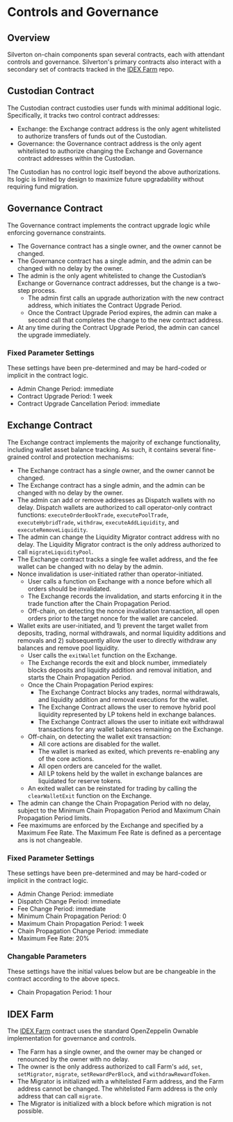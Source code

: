 # Controls and Governance

## Overview

Silverton on-chain components span several contracts, each with attendant controls and governance. Silverton's primary contracts
also interact with a secondary set of contracts tracked in the [IDEX Farm](https://github.com/idexio/idex-farm) repo.

## Custodian Contract

The Custodian contract custodies user funds with minimal additional logic. Specifically, it tracks two control contract addresses:

- Exchange: the Exchange contract address is the only agent whitelisted to authorize transfers of funds out of the Custodian.
- Governance: the Governance contract address is the only agent whitelisted to authorize changing the Exchange and
Governance contract addresses within the Custodian.
  
The Custodian has no control logic itself beyond the above authorizations. Its logic is limited by design to maximize
future upgradability without requiring fund migration.

## Governance Contract

The Governance contract implements the contract upgrade logic while enforcing governance constraints.

- The Governance contract has a single owner, and the owner cannot be changed.
- The Governance contract has a single admin, and the admin can be changed with no delay by the owner.
- The admin is the only agent whitelisted to change the Custodian’s Exchange or Governance contract addresses, but the
change is a two-step process.
  - The admin first calls an upgrade authorization with the new contract address, which initiates the Contract Upgrade
Period.
  - Once the Contract Upgrade Period expires, the admin can make a second call that completes the change to the new
contract address.
- At any time during the Contract Upgrade Period, the admin can cancel the upgrade immediately.

### Fixed Parameter Settings

These settings have been pre-determined and may be hard-coded or implicit in the contract logic.

- Admin Change Period: immediate
- Contract Upgrade Period: 1 week
- Contract Upgrade Cancellation Period: immediate
  
## Exchange Contract

The Exchange contract implements the majority of exchange functionality, including wallet asset balance tracking. As
such, it contains several fine-grained control and protection mechanisms:

- The Exchange contract has a single owner, and the owner cannot be changed.
- The Exchange contract has a single admin, and the admin can be changed with no delay by the owner.
- The admin can add or remove addresses as Dispatch wallets with no delay. Dispatch wallets are authorized to call
operator-only contract functions: `executeOrderBookTrade`, `executePoolTrade`, `executeHybridTrade`, `withdraw`, `executeAddLiquidity`, and 
`executeRemoveLiquidity`.
- The admin can change the Liquidity Migrator contract address with no delay. The Liquidity Migrator contract is the only
address authorized to call `migrateLiquidityPool`.
- The Exchange contract tracks a single fee wallet address, and the fee wallet can be changed with no delay by the admin.
- Nonce invalidation is user-initiated rather than operator-initiated.
  - User calls a function on Exchange with a nonce before which all orders should be invalidated.
  - The Exchange records the invalidation, and starts enforcing it in the trade function after the Chain Propagation Period.
  - Off-chain, on detecting the nonce invalidation transaction, all open orders prior to the target nonce for the wallet
are canceled.
- Wallet exits are user-initiated, and 1) prevent the target wallet from deposits, trading, normal withdrawals, and normal liquidity
additions and removals and 2) subsequently allow the user to directly withdraw any balances and remove pool liquidity.
  - User calls the `exitWallet` function on the Exchange.
  - The Exchange records the exit and block number, immediately blocks deposits and liquidity addition and removal initiation, 
  and starts the Chain Propagation Period.
  - Once the Chain Propagation Period expires:
    - The Exchange Contract blocks any trades, normal withdrawals, and liquidity addition and removal executions for the wallet.
    - The Exchange Contract allows the user to remove hybrid pool liquidity represented by LP tokens held in exchange balances.
    - The Exchange Contract allows the user to initiate exit withdrawal transactions for any wallet balances remaining on the Exchange.
  - Off-chain, on detecting the wallet exit transaction:
    - All core actions are disabled for the wallet.
    - The wallet is marked as exited, which prevents re-enabling any of the core actions.
    - All open orders are canceled for the wallet.
    - All LP tokens held by the wallet in exchange balances are liquidated for reserve tokens.
  - An exited wallet can be reinstated for trading by calling the `clearWalletExit` function on the Exchange.
- The admin can change the Chain Propagation Period with no delay, subject to the Minimum Chain Propagation Period and
Maximum Chain Propagation Period limits.
- Fee maximums are enforced by the Exchange and specified by a Maximum Fee Rate. The Maximum Fee Rate is defined as a percentage
ans is not changeable.

### Fixed Parameter Settings

These settings have been pre-determined and may be hard-coded or implicit in the contract logic.

- Admin Change Period: immediate
- Dispatch Change Period: immediate
- Fee Change Period: immediate
- Minimum Chain Propagation Period: 0
- Maximum Chain Propagation Period: 1 week
- Chain Propagation Change Period: immediate
- Maximum Fee Rate: 20%

### Changable Parameters

These settings have the initial values below but are be changeable in the contract according to the above specs.

- Chain Propagation Period: 1 hour

## IDEX Farm

The [IDEX Farm](https://github.com/idexio/idex-farm) contract uses the standard OpenZeppelin Ownable implementation for governance and controls.

- The Farm has a single owner, and the owner may be changed or renounced by the owner with no delay.
- The owner is the only address authorized to call Farm's `add`, `set`, `setMigrator`, `migrate`, `setRewardPerBlock`, and
`withdrawRewardToken`.
- The Migrator is initialized with a whitelisted Farm address, and the Farm address cannot be changed. The
whitelisted Farm address is the only address that can call `migrate`.
- The Migrator is initialized with a block before which migration is not possible.